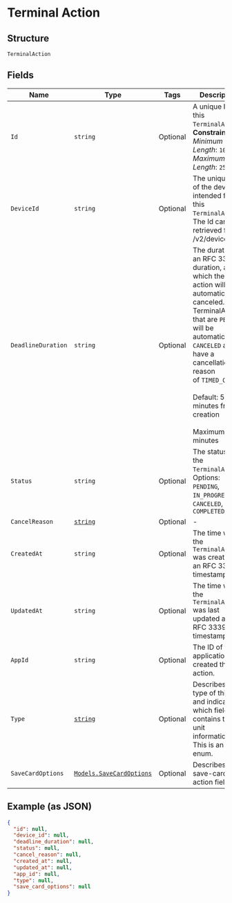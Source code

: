 
# Terminal Action

## Structure

`TerminalAction`

## Fields

| Name | Type | Tags | Description |
|  --- | --- | --- | --- |
| `Id` | `string` | Optional | A unique ID for this `TerminalAction`.<br>**Constraints**: *Minimum Length*: `10`, *Maximum Length*: `255` |
| `DeviceId` | `string` | Optional | The unique Id of the device intended for this `TerminalAction`.<br>The Id can be retrieved from /v2/devices api. |
| `DeadlineDuration` | `string` | Optional | The duration as an RFC 3339 duration, after which the action will be automatically canceled.<br>TerminalActions that are `PENDING` will be automatically `CANCELED` and have a cancellation reason<br>of `TIMED_OUT`<br><br>Default: 5 minutes from creation<br><br>Maximum: 5 minutes |
| `Status` | `string` | Optional | The status of the `TerminalAction`.<br>Options: `PENDING`, `IN_PROGRESS`, `CANCELED`, `COMPLETED` |
| `CancelReason` | [`string`](../../doc/models/action-cancel-reason.md) | Optional | - |
| `CreatedAt` | `string` | Optional | The time when the `TerminalAction` was created as an RFC 3339 timestamp. |
| `UpdatedAt` | `string` | Optional | The time when the `TerminalAction` was last updated as an RFC 3339 timestamp. |
| `AppId` | `string` | Optional | The ID of the application that created the action. |
| `Type` | [`string`](../../doc/models/terminal-action-action-type.md) | Optional | Describes the type of this unit and indicates which field contains the unit information. This is an ‘open’ enum. |
| `SaveCardOptions` | [`Models.SaveCardOptions`](../../doc/models/save-card-options.md) | Optional | Describes save-card action fields. |

## Example (as JSON)

```json
{
  "id": null,
  "device_id": null,
  "deadline_duration": null,
  "status": null,
  "cancel_reason": null,
  "created_at": null,
  "updated_at": null,
  "app_id": null,
  "type": null,
  "save_card_options": null
}
```

